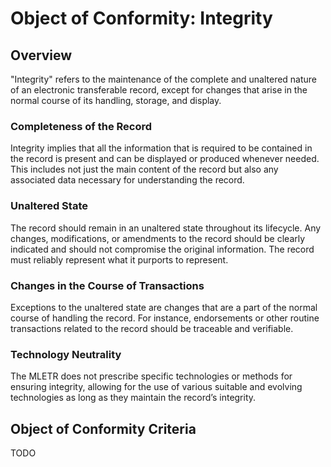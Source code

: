 # Object of Conformity: Integrity

## Overview

"Integrity" refers to the maintenance of the complete and unaltered nature of an electronic transferable record, except for changes that arise in the normal course of its handling, storage, and display.

### Completeness of the Record

Integrity implies that all the information that is required to be contained in the record is present and can be displayed or produced whenever needed. This includes not just the main content of the record but also any associated data necessary for understanding the record.

### Unaltered State

The record should remain in an unaltered state throughout its lifecycle. Any changes, modifications, or amendments to the record should be clearly indicated and should not compromise the original information. The record must reliably represent what it purports to represent.

### Changes in the Course of Transactions

Exceptions to the unaltered state are changes that are a part of the normal course of handling the record. For instance, endorsements or other routine transactions related to the record should be traceable and verifiable.

### Technology Neutrality

The MLETR does not prescribe specific technologies or methods for ensuring integrity, allowing for the use of various suitable and evolving technologies as long as they maintain the record’s integrity.

## Object of Conformity Criteria

TODO